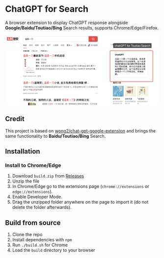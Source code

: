 # ChatGPT for Search

A browser extension to display ChatGPT response alongside **Google/Baidu/Toutiao/Bing** Search results, supports Chrome/Edge/Firefox.

![screenshot](screenshot.png)

## Credit

This project is based on [wong2/chat-gpt-google-extension](https://github.com/wong2/chat-gpt-google-extension) and brings the same functionality to **Baidu/Toutiao/Bing** Search.


## Installation

### Install to Chrome/Edge

1. Download `build.zip` from [Releases](https://github.com/doragd/chat-gpt-search-extension/releases)
2. Unzip the file
3. In Chrome/Edge go to the extensions page (`chrome://extensions` or `edge://extensions`).
4. Enable Developer Mode.
5. Drag the unzipped folder anywhere on the page to import it (do not delete the folder afterwards).

## Build from source

1. Clone the repo
2. Install dependencies with `npm`
3. Run `./build.sh` for Chrome
4. Load the `build` directory to your browser



